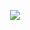 <p align="center">
  <a href="https://skillicons.dev">
    <img src="https://skillicons.dev/icons?i=androidstudio,unity,arduino,blender,cs,cpp,java,python,bots,firebase,git,github,mysql,js,html,css&perline=8" />
  </a>
</p>
